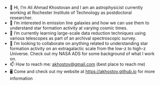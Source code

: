- 👋 Hi, I’m Ali Ahmad Khostovan and I am an astrophysicist currently working at Rochester Institute of Technology as postdoctoral researcher.
- 👀 I’m interested in emission line galaxies and how we can use them to understand star formation activity at varying cosmic times.
- 🌱 I’m currently learning large-scale data reduction techniques using various telescopes as part of an archival spectroscopic survey.
- 💞️ I’m looking to collaborate on anything related to understanding star formation activity on an extragalactic scale from the low-z to high-z Universe. Check out my NASA ADS for some background of what I work on.
- 📫 How to reach me: akhostov@gmail.com (best place to reach me)
- 🖥️ Come and check out my website at https://akhostov.github.io for more information

<!---
akhostov/akhostov is a ✨ special ✨ repository because its `README.md` (this file) appears on your GitHub profile.
You can click the Preview link to take a look at your changes.
--->
